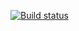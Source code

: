 [![Build status](https://ci.appveyor.com/api/projects/status/semxt9x44nrv5t8t?svg=true)](https://ci.appveyor.com/project/Ekaterina-Isabel/6-test-mode)
